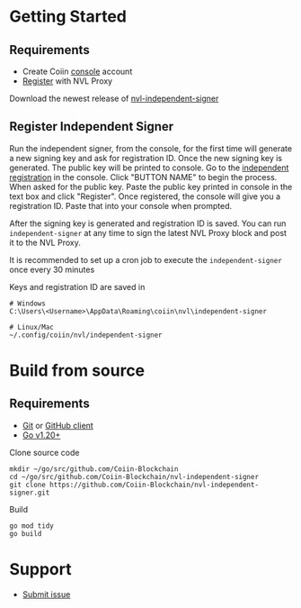 # Getting Started

## Requirements
* Create Coiin [console]() account
* [Register]() with NVL Proxy

Download the newest release of [nvl-independent-signer](https://github.com/Coiin-Blockchain/nvl-independent-signer/releases)


## Register Independent Signer

Run the independent signer, from the console, for the first time will generate a new signing key and ask
for registration ID.  Once the new signing key is generated. The public key will be printed to console.
Go to the [independent registration]() in the console. Click "BUTTON NAME" to begin the process. When asked
for the public key. Paste the public key printed in console in the text box and click "Register". Once
registered, the console will give you a registration ID. Paste that into your console when prompted.

After the signing key is generated and registration ID is saved. You can run `independent-signer` at any
time to sign the latest NVL Proxy block and post it to the NVL Proxy.

It is recommended to set up a cron job to execute the `independent-signer` once every 30 minutes

Keys and registration ID are saved in

    # Windows
    C:\Users\<Username>\AppData\Roaming\coiin\nvl\independent-signer
    
    # Linux/Mac
    ~/.config/coiin/nvl/independent-signer

# Build from source

## Requirements
* [Git](https://git-scm.com/) or [GitHub client](https://desktop.github.com/)
* [Go v1.20+](https://go.dev/dl/)


Clone source code

    mkdir ~/go/src/github.com/Coiin-Blockchain
    cd ~/go/src/github.com/Coiin-Blockchain/nvl-independent-signer
    git clone https://github.com/Coiin-Blockchain/nvl-independent-signer.git

Build

    go mod tidy
    go build

# Support

* [Submit issue](https://github.com/Coiin-Blockchain/nvl-independent-signer/issues)
